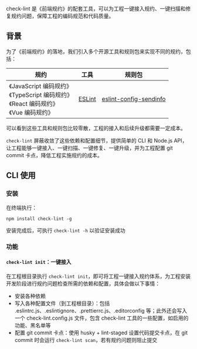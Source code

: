 check-lint 是《前端规约》的配套工具，可以为工程一键接入规约、一键扫描和修复规约问题，保障工程的编码规范和代码质量。

## 背景

为了《前端规约》的落地，我们引入多个开源工具和规则包来实现不同的规约，包括：

| 规约 | 工具 | 规则包 |
| -------- | -------- | -------- 
| 《JavaScript 编码规约》 <br/> 《TypeScript 编码规约》 <br/> 《React 编码规约》 <br/> 《Vue 编码规约》     |  [ESLint](https://eslint.org/)   | [eslint-config-sendinfo](https://www.npmjs.com/package/eslint-config-sendinfo) |

可以看到这些工具和规则包比较零散，工程的接入和后续升级都需要一定成本。

`check-lint` 屏蔽收敛了这些依赖和配置细节，提供简单的 CLI 和 Node.js API，让工程能够一键接入、一键扫描、一键修复、一键升级，并为工程配置 git commit 卡点，降低工程实施规约的成本。

## CLI 使用

### 安装

在终端执行：

```
npm install check-lint -g
```

安装完成后，可执行 `check-lint -h` 以验证安装成功

### 功能

#### `check-lint init`：一键接入

在工程根目录执行 `check-lint init`，即可将工程一键接入规约体系，为工程安装开发阶段进行规约问题检查所需的依赖和配置，具体会做以下事情：

- 安装各种依赖
- 写入各种配置文件（到工程根目录）：包括 .eslintrc.js、.eslintignore、.prettierrc.js、.editorconfig 等；此外还会写入一个 check-lint.config.js 文件，包含 check-lint 工具的一些配置，如启用的功能、黑名单等
- 配置 git commit 卡点：使用 husky + lint-staged 设置代码提交卡点，在 git commit 时会运行 `check-lint scan`，若有规约问题则阻止提交

